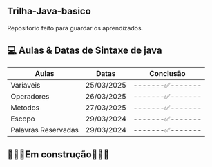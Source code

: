 ## Trilha-Java-basico

Repositorio feito para guardar os aprendizados.

## 💻 Aulas & Datas de Sintaxe de java
| Aulas                  | Datas       | Conclusão       |
|------------------------|-------------|-----------------|
| Variaveis              | 25/03/2025  |-------✅-------|
| Operadores             | 26/03/2025  |-------✅-------|
| Metodos                | 27/03/2025  |-------✅-------|
| Escopo                 | 29/03/2024  |-------✅-------|
| Palavras Reservadas    | 29/03/2024  |-------✅-------|
## 🚧🚧🚧Em construção🚧🚧🚧
